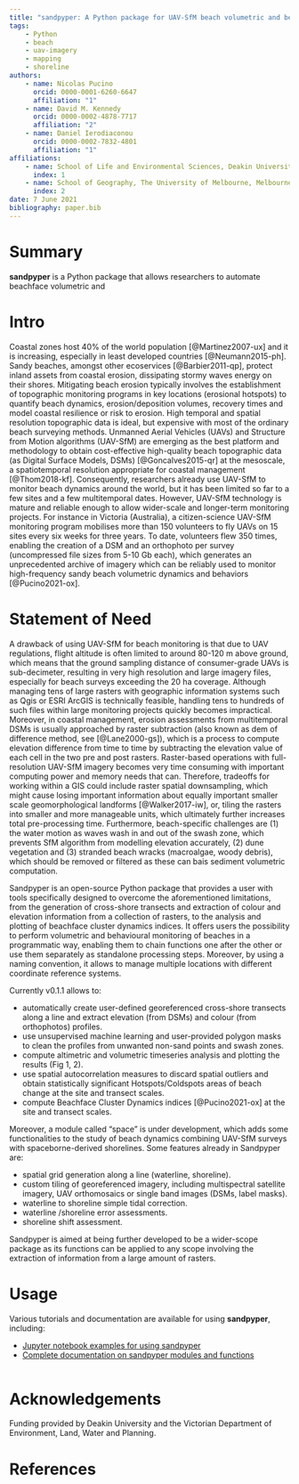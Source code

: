 ```yaml
---
title: "sandpyper: A Python package for UAV-SfM beach volumetric and behavioural analysis"
tags:
    - Python
    - beach
    - uav-imagery
    - mapping
    - shoreline
authors:
    - name: Nicolas Pucino
      orcid: 0000-0001-6260-6647
      affiliation: "1"
    - name: David M. Kennedy
      orcid: 0000-0002-4878-7717
      affiliation: "2"
    - name: Daniel Ierodiaconou
      orcid: 0000-0002-7832-4801
      affiliation: "1"
affiliations:
    - name: School of Life and Environmental Sciences, Deakin University, Warrnambool, 3280, Australia
      index: 1
    - name: School of Geography, The University of Melbourne, Melbourne, 3010, Australia
      index: 2
date: 7 June 2021
bibliography: paper.bib
---
```


# Summary

**sandpyper** is a Python package that allows researchers to automate beachface volumetric and 

# Intro

Coastal zones host 40% of the world population [@Martinez2007-ux]  and it is increasing, especially in least developed countries [@Neumann2015-ph]. Sandy beaches, amongst other ecoservices [@Barbier2011-qp], protect inland assets from coastal erosion, dissipating stormy waves energy on their shores. Mitigating beach erosion typically involves the establishment of topographic monitoring programs in key locations (erosional hotspots) to quantify beach dynamics, erosion/deposition volumes, recovery times and model coastal resilience or risk to erosion. High temporal and spatial resolution topographic data is ideal, but expensive with most of the ordinary beach surveying methods.
Unmanned Aerial Vehicles (UAVs) and Structure from Motion algorithms (UAV-SfM) are emerging as the best platform and methodology to obtain cost-effective high-quality beach topographic data (as Digital Surface Models, DSMs) [@Goncalves2015-qr] at the mesoscale, a spatiotemporal resolution appropriate for coastal management [@Thom2018-kf]. Consequently, researchers already use UAV-SfM to monitor beach dynamics around the world, but it has been limited so far to a few sites and a few multitemporal dates. However, UAV-SfM technology is mature and reliable enough to allow wider-scale and longer-term monitoring projects.
For instance in Victoria (Australia), a citizen-science UAV-SfM monitoring program mobilises more than 150 volunteers to fly UAVs on 15 sites every six weeks for three years. To date, volunteers flew 350 times, enabling the creation of a DSM and an orthophoto per survey (uncompressed file sizes from 5-10 Gb each), which generates an unprecedented archive of imagery which can be reliably used to monitor high-frequency sandy beach volumetric dynamics and behaviors [@Pucino2021-ox].

# Statement of Need

A drawback of using UAV-SfM for beach monitoring is that due to UAV regulations, flight altitude is often limited to around 80-120 m above ground, which means that the ground sampling distance of consumer-grade UAVs is sub-decimeter, resulting in very high resolution and large imagery files, especially for beach surveys exceeding the 20 ha coverage. Although managing tens of large rasters with geographic information systems such as Qgis or ESRI ArcGIS is technically feasible, handling tens to hundreds of such files within large monitoring projects quickly becomes impractical.
Moreover, in coastal management, erosion assessments from multitemporal DSMs is usually approached by raster subtraction (also known as dem of difference method, see [@Lane2000-gs]), which is a process to compute elevation difference from time to time by subtracting the elevation value of each cell in the two pre and post rasters. Raster-based operations with full-resolution UAV-SfM imagery becomes very time consuming with important computing power and memory needs that can.
Therefore, tradeoffs for working within a GIS could include raster spatial downsampling, which might cause losing important information about equally important smaller scale geomorphological landforms [@Walker2017-iw], or, tiling the rasters into smaller and more manageable units, which ultimately further increases total pre-processing time.
Furthermore, beach-specific challenges are (1) the water motion as waves wash in and out of the swash zone, which prevents SfM algorithm from modelling elevation accurately, (2) dune vegetation and (3) stranded beach wracks (macroalgae, woody debris), which should be removed or filtered as these can bais sediment volumetric computation.

Sandpyper is an open-source Python package that provides a user with tools specifically designed to overcome the aforementioned limitations, from the generation of cross-shore transects and extraction of colour and elevation information from a collection of rasters, to the analysis and plotting of beachface cluster dynamics indices. It offers users the possibility to perform volumetric and behavioural monitoring of beaches in a programmatic way, enabling them to chain functions one after the other or use them separately as standalone processing steps. Moreover, by using a naming convention, it allows to manage multiple locations with different coordinate reference systems.


Currently v0.1.1 allows to:

* automatically create user-defined georeferenced cross-shore transects along a line and extract elevation (from DSMs) and colour (from orthophotos) profiles.
* use unsupervised machine learning and user-provided polygon masks to clean the profiles from unwanted non-sand points and swash zones.
* compute altimetric and volumetric timeseries analysis and plotting the results (Fig 1, 2).
* use spatial autocorrelation measures to discard spatial outliers and obtain statistically significant Hotspots/Coldspots areas of beach change at the site and transect scales.
* compute Beachface Cluster Dynamics indices [@Pucino2021-ox] at the site and transect scales.

Moreover, a module called “space” is under development, which adds some functionalities to the study of beach dynamics combining UAV-SfM surveys with spaceborne-derived shorelines. Some features already in Sandpyper are:

* spatial grid generation along a line (waterline, shoreline).
* custom tiling of georeferenced imagery, including multispectral satellite imagery, UAV orthomosaics or single band images (DSMs, label masks).
* waterline to shoreline simple tidal correction.
* waterline /shoreline error assessments.
* shoreline shift assessment.

Sandpyper is aimed at being further developed to be a wider-scope package as its functions can be applied to any scope involving the extraction of information from a large amount of rasters.

# Usage

Various tutorials and documentation are available for using **sandpyper**, including:

-   [Jupyter notebook examples for using sandpyper](https://github.com/npucino/sandpyper/tree/master/examples)
-   [Complete documentation on sandpyper modules and functions](https://npucino.github.io/sandpyper/)

<div align="center">
  <img src="https://github.com/npucino/sandpyper/tree/master/examples/images/banner3.png" alt="example" width="1"/>
</div>

# Acknowledgements

Funding provided by Deakin University and the Victorian Department of Environment, Land, Water and Planning.

# References
